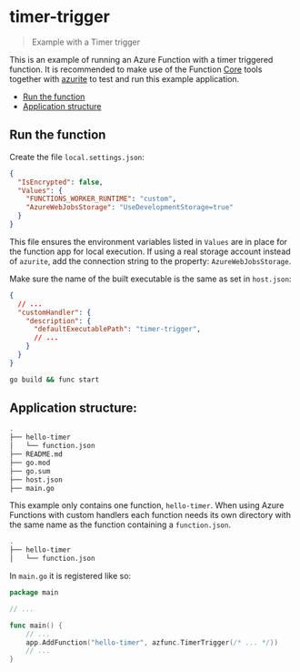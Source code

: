 # timer-trigger

> Example with a Timer trigger

This is an example of running an Azure Function with a timer triggered function. It is recommended to make use of the Function [Core](https://learn.microsoft.com/en-us/azure/azure-functions/functions-run-local) tools together with [azurite](https://learn.microsoft.com/en-us/azure/storage/common/storage-use-azurite) to test and run this example application.

* [Run the function](#run-the-function)
* [Application structure](#application-structure)

## Run the function

Create the file `local.settings.json`:

```json
{
  "IsEncrypted": false,
  "Values": {
    "FUNCTIONS_WORKER_RUNTIME": "custom",
    "AzureWebJobsStorage": "UseDevelopmentStorage=true"
  }
}
```

This file ensures the environment variables listed in `Values` are in place for the function app for local execution.
If using a real storage account instead of `azurite`, add the connection string to the property: `AzureWebJobsStorage`.

Make sure the name of the built executable is the same as set in `host.json`:

```json
{
  // ...
  "customHandler": {
    "description": {
      "defaultExecutablePath": "timer-trigger",
      // ...
    }
  }
}
```

```sh
go build && func start
```

## Application structure:

```sh
.
├── hello-timer
│   └── function.json
├── README.md
├── go.mod
├── go.sum
├── host.json
├── main.go
```

This example only contains one function, `hello-timer`. When using Azure Functions with custom handlers each function needs its own directory with the same name as the function containing a `function.json`.

```sh
.
├── hello-timer
│   └── function.json
```

In `main.go` it is registered like so:

```go
package main

// ...

func main() {
    // ...
    app.AddFunction("hello-timer", azfunc.TimerTrigger(/* ... */))
    // ...
}
```
